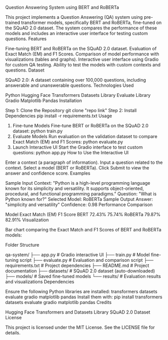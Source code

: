 Question Answering System using BERT and RoBERTa

This project implements a Question Answering (QA) system using pre-trained transformer models, specifically BERT and RoBERTa, fine-tuned on the SQuAD 2.0 dataset. The system compares the performance of these models and includes an interactive user interface for testing custom questions.
Features

Fine-tuning BERT and RoBERTa on the SQuAD 2.0 dataset.
Evaluation of Exact Match (EM) and F1 Scores.
Comparison of model performance with visualizations (tables and graphs).
Interactive user interface using Gradio for custom QA testing.
Ability to test the models with custom contexts and questions.
Dataset

SQuAD 2.0: A dataset containing over 100,000 questions, including answerable and unanswerable questions.
Technologies Used

Python
Hugging Face Transformers
Datasets Library
Evaluate Library
Gradio
Matplotlib
Pandas
Installation

Step 1: Clone the Repository
git clone "repo link"
Step 2: Install Dependencies
pip install -r requirements.txt
Usage

1. Fine-tune Models
Fine-tune BERT or RoBERTa on the SQuAD 2.0 dataset:
python train.py
2. Evaluate Models
Run evaluation on the validation dataset to compare Exact Match (EM) and F1 Scores:
python evaluate.py
3. Launch Interactive UI
Start the Gradio interface to test custom questions:
python app.py
How to Use the Interactive UI

Enter a context (a paragraph of information).
Input a question related to the context.
Select a model (BERT or RoBERTa).
Click Submit to view the answer and confidence score.
Examples

Sample Input
Context:
"Python is a high-level programming language known for its simplicity and versatility. It supports object-oriented, procedural, and functional programming paradigms."
Question:
"What is Python known for?"
Selected Model:
RoBERTa
Sample Output
Answer: "simplicity and versatility"
Confidence: 0.98
Performance Comparison

Model	Exact Match (EM)	F1 Score
BERT	72.43%	75.74%
RoBERTa	79.87%	82.91%
Visualization

Bar chart comparing the Exact Match and F1 Scores of BERT and RoBERTa models:

Folder Structure

qa-system/
├── app.py                # Gradio interactive UI
├── train.py              # Model fine-tuning script
├── evaluate.py           # Evaluation and comparison script
├── requirements.txt      # Project dependencies
├── README.md             # Project documentation
├── datasets/             # SQuAD 2.0 dataset (auto-downloaded)
├── models/               # Saved fine-tuned models
└── results/              # Evaluation results and visualizations
Dependencies

Ensure the following Python libraries are installed:
transformers
datasets
evaluate
gradio
matplotlib
pandas
Install them with:
pip install transformers datasets evaluate gradio matplotlib pandas
Credits

Hugging Face Transformers and Datasets Library
SQuAD 2.0 Dataset
License

This project is licensed under the MIT License. See the LICENSE file for details.
